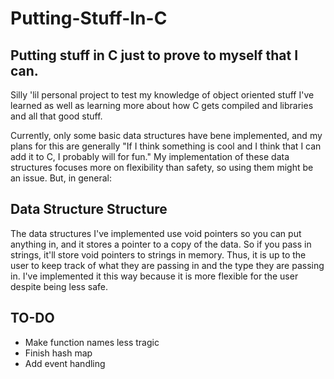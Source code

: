 # Putting-Stuff-In-C

## Putting stuff in C just to prove to myself that I can.

Silly 'lil personal project to test my knowledge of object oriented stuff I've learned as well as learning more about how C gets compiled and libraries and all that good stuff.

Currently, only some basic data structures have bene implemented, and my plans for this are generally "If I think something is cool and I think that I can add it to C, I probably will for fun." My implementation of these data structures focuses more on flexibility than safety, so using them might be an issue. But, in general: 

## Data Structure Structure
The data structures I've implemented use void pointers so you can put anything in, and it stores a pointer to a copy of the data. So if you pass in strings, it'll store void pointers to strings in memory. Thus, it is up to the user to keep track of what they are passing in and the type they are passing in. I've implemented it this way because it is more flexible for the user despite being less safe.

## TO-DO
* Make function names less tragic
* Finish hash map
* Add event handling
